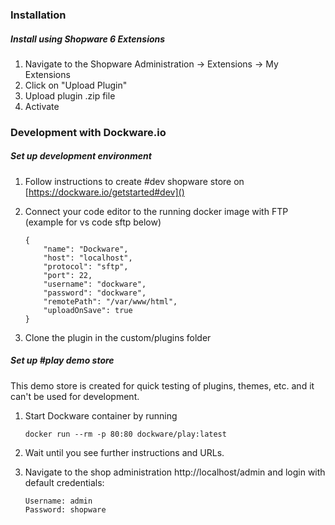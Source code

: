 ### Installation

##### Install using Shopware 6 Extensions

1. Navigate to the Shopware Administration -> Extensions -> My Extensions
2. Click on "Upload Plugin"
3. Upload plugin .zip file
4. Activate

### Development with Dockware.io

##### Set up development environment

1. Follow instructions to create #dev shopware store on [https://dockware.io/getstarted#dev]()
2. Connect your code editor to the running docker image with FTP (example for vs code sftp below)

   ```
   {
       "name": "Dockware",
       "host": "localhost",
       "protocol": "sftp",
       "port": 22,
       "username": "dockware",
       "password": "dockware",
       "remotePath": "/var/www/html",
       "uploadOnSave": true
   }
   ```
3. Clone the plugin in the custom/plugins folder

##### Set up #play demo store

This demo store is created for quick testing of plugins, themes, etc. and it can't be used for development.

1. Start Dockware container by running

   ```
   docker run --rm -p 80:80 dockware/play:latest
   ```
2. Wait until you see further instructions and URLs.
3. Navigate to the shop administration http://localhost/admin and login with default credentials:

   ```
   Username: admin
   Password: shopware
   ```
